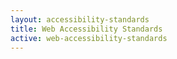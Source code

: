 ```yaml
---
layout: accessibility-standards
title: Web Accessibility Standards
active: web-accessibility-standards
---
```


